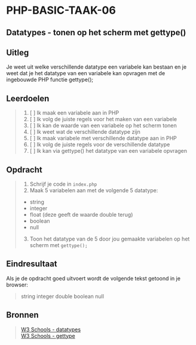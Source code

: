# PHP-BASIC-TAAK-06
## Datatypes - tonen op het scherm met gettype()
## Uitleg
Je weet uit welke verschillende datatype een variabele kan bestaan 
en je weet dat je het datatype van een variabele kan opvragen met de ingebouwde PHP functie gettype();
>
## Leerdoelen
>1. [ ] Ik maak een variabele aan in PHP
>2. [ ] Ik volg de juiste regels voor het maken van een variabele
>3. [ ] Ik kan de waarde van een variabele op het scherm tonen
>4. [ ] Ik weet wat de verschillende datatype zijn
>5. [ ] Ik maak variabele met verschillende datatype aan in PHP
>6. [ ] Ik volg de juiste regels voor de verschillende datatype
>7. [ ] Ik kan via gettype() het datatype van een variabele opvragen

## Opdracht
>1. Schrijf je code in `index.php`
>2. Maak 5 variabelen aan met de volgende 5 datatype: 
>* string
>* integer
>* float (deze geeft de waarde double terug)
>* boolean
>* null
>3. Toon het datatype van de 5 door jou gemaakte variabelen op het scherm met `gettype();`

## Eindresultaat
Als je de opdracht goed uitvoert wordt de volgende tekst getoond in je browser: 
>string integer double boolean null

## Bronnen
>[W3 Schools - datatypes](https://www.w3schools.com/php/php_datatypes.asp)  
>[W3 Schools - gettype](https://www.w3schools.com/php/func_var_gettype.asp)